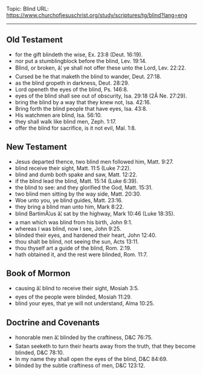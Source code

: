 Topic: Blind
URL: https://www.churchofjesuschrist.org/study/scriptures/tg/blind?lang=eng

---

## Old Testament

- for the gift blindeth the wise, Ex. 23:8 (Deut. 16:19).
- nor put a stumblingblock before the blind, Lev. 19:14.
- Blind, or broken, â¦ ye shall not offer these unto the Lord, Lev. 22:22.
- Cursed be he that maketh the blind to wander, Deut. 27:18.
- as the blind gropeth in darkness, Deut. 28:29.
- Lord openeth the eyes of the blind, Ps. 146:8.
- eyes of the blind shall see out of obscurity, Isa. 29:18 (2Â Ne. 27:29).
- bring the blind by a way that they knew not, Isa. 42:16.
- Bring forth the blind people that have eyes, Isa. 43:8.
- His watchmen are blind, Isa. 56:10.
- they shall walk like blind men, Zeph. 1:17.
- offer the blind for sacrifice, is it not evil, Mal. 1:8.

## New Testament

- Jesus departed thence, two blind men followed him, Matt. 9:27.
- blind receive their sight, Matt. 11:5 (Luke 7:22).
- blind and dumb both spake and saw, Matt. 12:22.
- if the blind lead the blind, Matt. 15:14 (Luke 6:39).
- the blind to see: and they glorified the God, Matt. 15:31.
- two blind men sitting by the way side, Matt. 20:30.
- Woe unto you, ye blind guides, Matt. 23:16.
- they bring a blind man unto him, Mark 8:22.
- blind BartimÃ¦us â¦ sat by the highway, Mark 10:46 (Luke 18:35).
- a man which was blind from his birth, John 9:1.
- whereas I was blind, now I see, John 9:25.
- blinded their eyes, and hardened their heart, John 12:40.
- thou shalt be blind, not seeing the sun, Acts 13:11.
- thou thyself art a guide of the blind, Rom. 2:19.
- hath obtained it, and the rest were blinded, Rom. 11:7.

## Book of Mormon

- causing â¦ blind to receive their sight, Mosiah 3:5.
- eyes of the people were blinded, Mosiah 11:29.
- blind your eyes, that ye will not understand, Alma 10:25.

## Doctrine and Covenants

- honorable men â¦ blinded by the craftiness, D&C 76:75.
- Satan seeketh to turn their hearts away from the truth, that they become blinded, D&C 78:10.
- In my name they shall open the eyes of the blind, D&C 84:69.
- blinded by the subtle craftiness of men, D&C 123:12.

